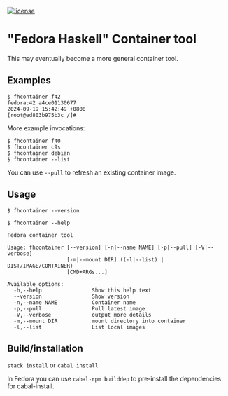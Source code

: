 <!-- [![Hackage](http://img.shields.io/hackage/v/fhcontainer.png)](http://hackage.haskell.org/package/fhcontainer) -->
[![license](https://img.shields.io/badge/license-GPLv3+-brightgreen.svg)](https://www.gnu.org/licenses/gpl.html)

# "Fedora Haskell" Container tool
This may eventually become a more general container tool.

## Examples

```shellsession
$ fhcontainer f42
fedora:42 a4ce01130677
2024-09-19 15:42:49 +0800
[root@ed803b975b3c /]#
```

More example invocations:

```shellsession
$ fhcontainer f40
$ fhcontainer c9s
$ fhcontainer debian
$ fhcontainer --list
```

You can use `--pull` to refresh an existing container image.

## Usage

`$ fhcontainer --version`

`$ fhcontainer --help`

```
Fedora container tool

Usage: fhcontainer [--version] [-n|--name NAME] [-p|--pull] [-V|--verbose]
                   [-m|--mount DIR] ((-l|--list) | DIST/IMAGE/CONTAINER)
                   [CMD+ARGs...]

Available options:
  -h,--help                Show this help text
  --version                Show version
  -n,--name NAME           Container name
  -p,--pull                Pull latest image
  -V,--verbose             output more details
  -m,--mount DIR           mount directory into container
  -l,--list                List local images
```

## Build/installation

`stack install` or `cabal install`

In Fedora you can use `cabal-rpm builddep` to pre-install the dependencies
for cabal-install.
